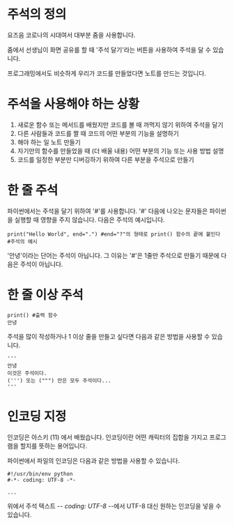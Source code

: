 # 주석의 정의
요즈음 코로나의 시대여서 대부분 줌을 사용합니다.

줌에서 선생님이 화면 공유를 할 때 '주석 달기'라는 버튼을 사용하여 주석을 달 수 있습니다.

프로그래밍에서도 비슷하게 우리가 코드를 만들었다면 노트를 만드는 것입니다.

# 주석을 사용해야 하는 상황
1. 새로운 함수 또는 메서드를 배웠지만 코드를 볼 때 까먹지 않기 위하여 주석을 달기
2. 다른 사람들과 코드를 짤 때 코드의 어떤 부분의 기능을 설명하기
3. 해야 하는 일 노트 만들기
4. 자기만의 함수를 만들었을 때 (더 배울 내용) 어떤 부분의 기능 또는 사용 방법 설명
5. 코드를 일정한 부분만 디버깅하기 위하여 다른 부분을 주석으로 만들기

# 한 줄 주석
파이썬에서는 주석을 달기 위하여 '#'를 사용합니다. '#' 다음에 나오는 문자들은 파이썬을 실행할 때 영향을 주지 않습니다. 다음은 주석의 예시입니다.

```
print("Hello World", end=".") #end="?"의 형태로 print() 함수의 끝에 붙인다
#주석의 예시
```

'안녕'이라는 단어는 주석이 아닙니다. 그 이유는 '#'은 1줄만 주석으로 만들기 때문에 다음은 주석이 아닙니다.

# 한 줄 이상 주석
```
print() #출력 함수
안녕
```

주석을 많이 작성하거나 1 이상 줄을 만들고 싶다면 다음과 같은 방법을 사용할 수 있습니다.

```
'''
안녕
이것은 주석이다.
(''') 또는 (""") 안은 모두 주석이다...
'''
```

# 인코딩 지정
인코딩은 아스키 (11) 에서 배웠습니다. 인코딩이란 어떤 캐릭터의 집합을 가지고 프로그램을 할지를 뜻하는 용어입니다.

파이썬에서 파일의 인코딩은 다음과 같은 방법을 사용할 수 있습니다.

```
#!/usr/bin/env python
#-*- coding: UTF-8 -*-

...
```

위에서 주석 텍스트 -*- coding: UTF-8 -*-에서 UTF-8 대신 원하는 인코딩을 넣을 수 있습니다.

